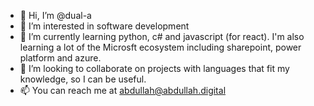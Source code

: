- 👋 Hi, I’m @dual-a
- 👀 I’m interested in software development
- 🌱 I’m currently learning python, c# and javascript (for react). I'm also learning a lot of the Microsft ecosystem including sharepoint, power platform and azure.
- 💞️ I’m looking to collaborate on projects with languages that fit my knowledge, so I can be useful.
- 📫 You can reach me at abdullah@abdullah.digital

<!---
dual-a/dual-a is a ✨ special ✨ repository because its `README.md` (this file) appears on your GitHub profile.
You can click the Preview link to take a look at your changes.
--->
